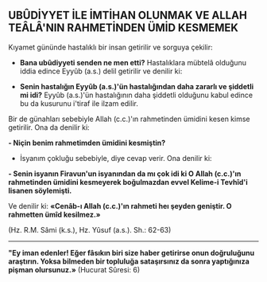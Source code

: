 ## UBÛDİYYET İLE İMTİHAN OLUNMAK VE ALLAH TEÂLÂ'NIN RAHMETİNDEN ÜMİD KESMEMEK

Kıyamet gününde hastalıklı bir insan getirilir ve sorguya çekilir:

-  **Bana ubûdiyyeti senden ne men etti?** Has­talıklara mübtelâ olduğunu iddia edince Eyyûb (a.s.) delil getirilir ve denilir ki:

-  **Senin hastalığın Eyyûb (a.s.)'ün hasta­lığından daha zararlı ve şiddetli mi idi?** Eyyûb (a.s.)'ün hastalığının daha şiddetli olduğunu ka­bul edince bu da kusurunu i'tiraf ile ilzam edi­lir.

Bir de günahları sebebiyle Allah (c.c.)'ın rahmetinden ümidini kesen kimse getirilir. Ona da denilir ki:

**- Niçin benim rahmetimden ümi­dini kesmiştin?**

-  İsyanım çokluğu sebebiyle, diye cevap verir. Ona denilir ki:

**- Senin isyanın Firavun'un isyanından da mı çok idi ki O Allah (c.c.)'ın rahmetinden ümidini kesmeyerek boğulmazdan evvel Kelime-i Tevhîd'i lisanen söylemişti.**

Ve denilir ki: **«Cenâb-ı Allah (c.c.)'ın rah­meti heı şeyden geniştir. O rahmetten ümîd kesilmez.»**

(Hz. R.M. Sâmi (k.s.), Hz. Yûsuf (a.s.). Sh.: 62-63)

<hr>

**"Ey iman edenler! Eğer fâsıkın biri size ha­ber getirirse onun doğruluğunu araştırın. Yoksa bilmeden bir topluluğa sataşırsınız da sonra yap­tığınıza pişman olursunuz.»**
(Hucurat Sûresi: 6)
